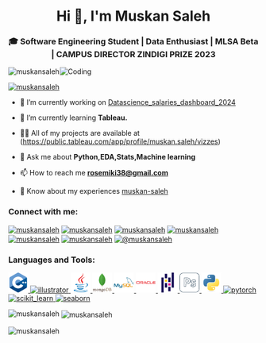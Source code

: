 
<h1 align="center">Hi 👋, I'm Muskan Saleh</h1>
<h3 align="center">🎓 Software Engineering Student | Data Enthusiast | MLSA Beta | CAMPUS DIRECTOR ZINDIGI PRIZE 2023</h3>
<img align="right" alt="Coding" width="400" src="https://media.tenor.com/rePDfDWO3XoAAAAd/hacking.gif">

<p align="left"> <img src="https://komarev.com/ghpvc/?username=muskansaleh&label=Profile%20views&color=0e75b6&style=flat" alt="muskansaleh" /> </p>

<p align="left"> <a href="https://twitter.com/muskansaleh" target="blank"><img src="https://img.shields.io/twitter/follow/muskansaleh?logo=twitter&style=for-the-badge" alt="muskansaleh" /></a> </p>

- 🔭 I’m currently working on [Datascience_salaries_dashboard_2024](https://public.tableau.com/app/profile/muskan.saleh/vizzes)

- 🌱 I’m currently learning **Tableau.**

- 👨‍💻 All of my projects are available at (https://public.tableau.com/app/profile/muskan.saleh/vizzes)

- 💬 Ask me about **Python,EDA,Stats,Machine learning**

- 📫 How to reach me **rosemiki38@gmail.com**

- 📄 Know about my experiences [muskan-saleh](https://www.linkedin.com/in/muskan-saleh-731b59231/)

<h3 align="left">Connect with me:</h3>
<p align="left">
<a href="https://twitter.com/muskansaleh" target="blank"><img align="center" src="https://raw.githubusercontent.com/rahuldkjain/github-profile-readme-generator/master/src/images/icons/Social/twitter.svg" alt="muskansaleh" height="30" width="40" /></a>
<a href="https://linkedin.com/in/muskansaleh" target="blank"><img align="center" src="https://raw.githubusercontent.com/rahuldkjain/github-profile-readme-generator/master/src/images/icons/Social/linked-in-alt.svg" alt="muskansaleh" height="30" width="40" /></a>
<a href="https://stackoverflow.com/users/muskansaleh" target="blank"><img align="center" src="https://raw.githubusercontent.com/rahuldkjain/github-profile-readme-generator/master/src/images/icons/Social/stack-overflow.svg" alt="muskansaleh" height="30" width="40" /></a>
<a href="https://kaggle.com/muskansaleh" target="blank"><img align="center" src="https://raw.githubusercontent.com/rahuldkjain/github-profile-readme-generator/master/src/images/icons/Social/kaggle.svg" alt="muskansaleh" height="30" width="40" /></a>
<a href="https://fb.com/muskansaleh" target="blank"><img align="center" src="https://raw.githubusercontent.com/rahuldkjain/github-profile-readme-generator/master/src/images/icons/Social/facebook.svg" alt="muskansaleh" height="30" width="40" /></a>
<a href="https://instagram.com/muskansaleh" target="blank"><img align="center" src="https://raw.githubusercontent.com/rahuldkjain/github-profile-readme-generator/master/src/images/icons/Social/instagram.svg" alt="muskansaleh" height="30" width="40" /></a>
<a href="https://medium.com/@muskansaleh" target="blank"><img align="center" src="https://raw.githubusercontent.com/rahuldkjain/github-profile-readme-generator/master/src/images/icons/Social/medium.svg" alt="@muskansaleh" height="30" width="40" /></a>
</p>

<h3 align="left">Languages and Tools:</h3>
<p align="left"> <a href="https://www.w3schools.com/cpp/" target="_blank" rel="noreferrer"> <img src="https://raw.githubusercontent.com/devicons/devicon/master/icons/cplusplus/cplusplus-original.svg" alt="cplusplus" width="40" height="40"/> </a> <a href="https://www.adobe.com/in/products/illustrator.html" target="_blank" rel="noreferrer"> <img src="https://www.vectorlogo.zone/logos/adobe_illustrator/adobe_illustrator-icon.svg" alt="illustrator" width="40" height="40"/> </a> <a href="https://www.java.com" target="_blank" rel="noreferrer"> <img src="https://raw.githubusercontent.com/devicons/devicon/master/icons/java/java-original.svg" alt="java" width="40" height="40"/> </a> <a href="https://www.mongodb.com/" target="_blank" rel="noreferrer"> <img src="https://raw.githubusercontent.com/devicons/devicon/master/icons/mongodb/mongodb-original-wordmark.svg" alt="mongodb" width="40" height="40"/> </a> <a href="https://www.mysql.com/" target="_blank" rel="noreferrer"> <img src="https://raw.githubusercontent.com/devicons/devicon/master/icons/mysql/mysql-original-wordmark.svg" alt="mysql" width="40" height="40"/> </a> <a href="https://www.oracle.com/" target="_blank" rel="noreferrer"> <img src="https://raw.githubusercontent.com/devicons/devicon/master/icons/oracle/oracle-original.svg" alt="oracle" width="40" height="40"/> </a> <a href="https://pandas.pydata.org/" target="_blank" rel="noreferrer"> <img src="https://raw.githubusercontent.com/devicons/devicon/2ae2a900d2f041da66e950e4d48052658d850630/icons/pandas/pandas-original.svg" alt="pandas" width="40" height="40"/> </a> <a href="https://www.photoshop.com/en" target="_blank" rel="noreferrer"> <img src="https://raw.githubusercontent.com/devicons/devicon/master/icons/photoshop/photoshop-line.svg" alt="photoshop" width="40" height="40"/> </a> <a href="https://www.python.org" target="_blank" rel="noreferrer"> <img src="https://raw.githubusercontent.com/devicons/devicon/master/icons/python/python-original.svg" alt="python" width="40" height="40"/> </a> <a href="https://pytorch.org/" target="_blank" rel="noreferrer"> <img src="https://www.vectorlogo.zone/logos/pytorch/pytorch-icon.svg" alt="pytorch" width="40" height="40"/> </a> <a href="https://scikit-learn.org/" target="_blank" rel="noreferrer"> <img src="https://upload.wikimedia.org/wikipedia/commons/0/05/Scikit_learn_logo_small.svg" alt="scikit_learn" width="40" height="40"/> </a> <a href="https://seaborn.pydata.org/" target="_blank" rel="noreferrer"> <img src="https://seaborn.pydata.org/_images/logo-mark-lightbg.svg" alt="seaborn" width="40" height="40"/> </a> </p>

<p><img align="left" src="https://github-readme-stats.vercel.app/api/top-langs?username=muskansaleh&show_icons=true&locale=en&layout=compact" alt="muskansaleh" /></p>

<p>&nbsp;<img align="center" src="https://github-readme-stats.vercel.app/api?username=muskansaleh&show_icons=true&locale=en" alt="muskansaleh" /></p>

<p><img align="center" src="https://github-readme-streak-stats.herokuapp.com/?user=muskansaleh&" alt="muskansaleh" /></p>

<!---
MuskanSaleh/MuskanSaleh is a ✨ special ✨ repository because its `README.md` (this file) appears on your GitHub profile.
You can click the Preview link to take a look at your changes.
--->
